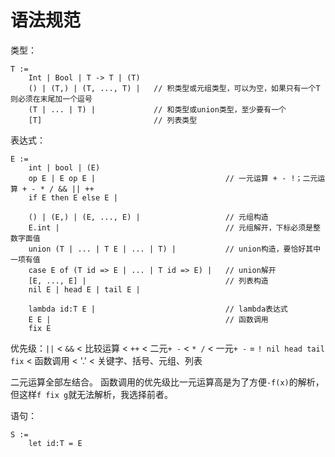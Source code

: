 # 语法规范

类型：

```
T :=
	Int | Bool | T -> T | (T)
	() | (T,) | (T, ..., T) |	// 积类型或元组类型，可以为空，如果只有一个T则必须在末尾加一个逗号
	(T | ... | T) |				// 和类型或union类型，至少要有一个
	[T]							// 列表类型
```

表达式：

```
E :=
	int | bool | (E)
	op E | E op E |								// 一元运算 + - !；二元运算 + - * / && || ++
	if E then E else E |

	() | (E,) | (E, ..., E) |					// 元组构造
	E.int |										// 元组解开，下标必须是整数字面值
	union (T | ... | T E | ... | T) |			// union构造，要恰好其中一项有值
	case E of (T id => E | ... | T id => E) |	// union解开
	[E, ..., E] |								// 列表构造
	nil E | head E | tail E |

	lambda id:T E |								// lambda表达式
	E E |										// 函数调用
	fix E
```

优先级：`||` < `&&` < 比较运算 < `++` < 二元`+ -` < `* /` < 一元`+ -` = `! nil head tail fix` < 函数调用 < '.' < 关键字、括号、元组、列表

二元运算全部左结合。
函数调用的优先级比一元运算高是为了方便`-f(x)`的解析，但这样`f fix g`就无法解析，我选择前者。

语句：

```
S :=
	let id:T = E
```
